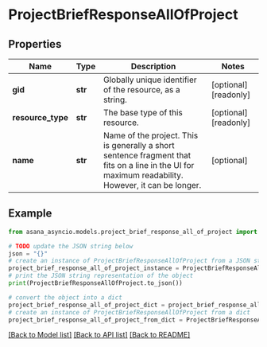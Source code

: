 # ProjectBriefResponseAllOfProject


## Properties

Name | Type | Description | Notes
------------ | ------------- | ------------- | -------------
**gid** | **str** | Globally unique identifier of the resource, as a string. | [optional] [readonly] 
**resource_type** | **str** | The base type of this resource. | [optional] [readonly] 
**name** | **str** | Name of the project. This is generally a short sentence fragment that fits on a line in the UI for maximum readability. However, it can be longer. | [optional] 

## Example

```python
from asana_asyncio.models.project_brief_response_all_of_project import ProjectBriefResponseAllOfProject

# TODO update the JSON string below
json = "{}"
# create an instance of ProjectBriefResponseAllOfProject from a JSON string
project_brief_response_all_of_project_instance = ProjectBriefResponseAllOfProject.from_json(json)
# print the JSON string representation of the object
print(ProjectBriefResponseAllOfProject.to_json())

# convert the object into a dict
project_brief_response_all_of_project_dict = project_brief_response_all_of_project_instance.to_dict()
# create an instance of ProjectBriefResponseAllOfProject from a dict
project_brief_response_all_of_project_from_dict = ProjectBriefResponseAllOfProject.from_dict(project_brief_response_all_of_project_dict)
```
[[Back to Model list]](../README.md#documentation-for-models) [[Back to API list]](../README.md#documentation-for-api-endpoints) [[Back to README]](../README.md)


